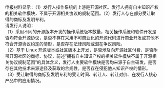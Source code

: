申报材料显示：（1）发行人操作系统的上游是开源社区。发行人拥有自主知识产权的相关软件模块，不属于开源相关协议的规制范围。（2）发行人存在部分受让取得的商标及发明专利。  
请发行人说明：  
（1）采用不同的开源版本开发的操作系统版本数量，相关操作系统和软件开发是否均符合开源协议，是否不存在采用不可商业化的开源代码进行商业开发或其他不符合开源协议约定的情形，是否存在法律风险或潜在争议风险。  
（2）基于 Linux 开源版本或社区版本上开发，是否涉及向开源社区付费，是否附带开源社区的商标、协议，前述“拥有自主知识产权的相关软件模块不属于开源相关协议规制范围”的具体含义，发行人主要软件模块是否均来源于自主研发，是否存在其他技术来源途径及获取的合规性，是否存在侵犯他人知识产权的情形。  
（3）受让取得的商标及发明专利的受让时间、转让人、转让对价、在发行人核心产品中的应用情况。  
